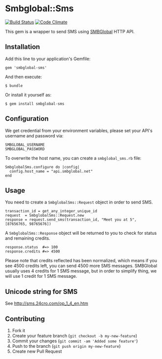 # Smbglobal::Sms

[![Build
Status](https://secure.travis-ci.org/mech/smbglobal-sms.png?branch=master)](http://travis-ci.org/mech/smbglobal-sms)
[![Code
Climate](https://codeclimate.com/badge.png)](https://codeclimate.com/github/mech/smbglobal-sms)

This gem is a wrapper to send SMS using
[SMBGlobal](http://www.smbglobal.net/web-based-sms-system.html) HTTP API.

## Installation

Add this line to your application's Gemfile:

    gem 'smbglobal-sms'

And then execute:

    $ bundle

Or install it yourself as:

    $ gem install smbglobal-sms

## Configuration

We get credential from your environment variables, please set your API's
username and password via:

    SMBGLOBAL_USERNAME
    SMBGLOBAL_PASSWORD

To overwrite the host name, you can create a `smbglobal_sms.rb` file:

    SmbglobalSms.configure do |config|
      config.host_name = "api.smbglobal.net"
    end

## Usage

You need to create a `SmbglobalSms::Request` object in order to send
SMS.

    transaction_id = get_any_integer_unique_id
    request  = SmbglobalSms::Request.new
    response = request.send_sms(transaction_id, "Meet you at 5", [87656765, 98765676])

A `SmbglobalSms::Response` object will be returned to you to check for
status and remaining credits.

    response.status  #=> 100
    response.credits #=> 4500

Please note that credits reflected has been normalized, which means if
you see 4500 credits left, you can send 4500 more SMS messages.
SMBGlobal usually uses 4 credits for 1 SMS message, but in order to
simplify thing, we will use 1 credit for 1 SMS message.

## Unicode string for SMS

See http://sms.24cro.com/op_1_4_en.htm

## Contributing

1. Fork it
2. Create your feature branch (`git checkout -b my-new-feature`)
3. Commit your changes (`git commit -am 'Added some feature'`)
4. Push to the branch (`git push origin my-new-feature`)
5. Create new Pull Request
